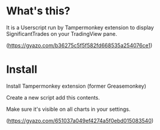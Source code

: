 # What's this?
It is a Userscript run by Tampermonkey extension to display SignificantTrades on your TradingView pane.

(https://gyazo.com/b36275c5f5f582fd668535a254076ce1)


# Install
Install Tampermonkey extension (former Greasemonkey)

Create a new script add this contents.

Make sure it's visible on all charts in your settings. 

(https://gyazo.com/651037a049ef4274a5f0ebd015083540)
